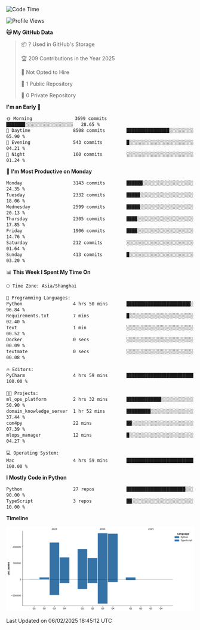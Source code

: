 <!--START_SECTION:waka-->
![Code Time](http://img.shields.io/badge/Code%20Time-89%20hrs%2017%20mins-blue)

![Profile Views](http://img.shields.io/badge/Profile%20Views-0-blue)

**🐱 My GitHub Data** 

> 📦 ? Used in GitHub's Storage 
 > 
> 🏆 209 Contributions in the Year 2025
 > 
> 🚫 Not Opted to Hire
 > 
> 📜 1 Public Repository 
 > 
> 🔑 0 Private Repository 
 > 
**I'm an Early 🐤** 

```text
🌞 Morning                3699 commits        ███████░░░░░░░░░░░░░░░░░░   28.65 % 
🌆 Daytime                8508 commits        ████████████████░░░░░░░░░   65.90 % 
🌃 Evening                543 commits         █░░░░░░░░░░░░░░░░░░░░░░░░   04.21 % 
🌙 Night                  160 commits         ░░░░░░░░░░░░░░░░░░░░░░░░░   01.24 % 
```
📅 **I'm Most Productive on Monday** 

```text
Monday                   3143 commits        ██████░░░░░░░░░░░░░░░░░░░   24.35 % 
Tuesday                  2332 commits        █████░░░░░░░░░░░░░░░░░░░░   18.06 % 
Wednesday                2599 commits        █████░░░░░░░░░░░░░░░░░░░░   20.13 % 
Thursday                 2305 commits        ████░░░░░░░░░░░░░░░░░░░░░   17.85 % 
Friday                   1906 commits        ████░░░░░░░░░░░░░░░░░░░░░   14.76 % 
Saturday                 212 commits         ░░░░░░░░░░░░░░░░░░░░░░░░░   01.64 % 
Sunday                   413 commits         █░░░░░░░░░░░░░░░░░░░░░░░░   03.20 % 
```


📊 **This Week I Spent My Time On** 

```text
🕑︎ Time Zone: Asia/Shanghai

💬 Programming Languages: 
Python                   4 hrs 50 mins       ████████████████████████░   96.84 % 
Requirements.txt         7 mins              █░░░░░░░░░░░░░░░░░░░░░░░░   02.40 % 
Text                     1 min               ░░░░░░░░░░░░░░░░░░░░░░░░░   00.52 % 
Docker                   0 secs              ░░░░░░░░░░░░░░░░░░░░░░░░░   00.09 % 
textmate                 0 secs              ░░░░░░░░░░░░░░░░░░░░░░░░░   00.08 % 

🔥 Editors: 
PyCharm                  4 hrs 59 mins       █████████████████████████   100.00 % 

🐱‍💻 Projects: 
ml_ops_platform          2 hrs 32 mins       █████████████░░░░░░░░░░░░   50.90 % 
domain_knowledge_server  1 hr 52 mins        █████████░░░░░░░░░░░░░░░░   37.44 % 
com4py                   22 mins             ██░░░░░░░░░░░░░░░░░░░░░░░   07.39 % 
mlops_manager            12 mins             █░░░░░░░░░░░░░░░░░░░░░░░░   04.27 % 

💻 Operating System: 
Mac                      4 hrs 59 mins       █████████████████████████   100.00 % 
```

**I Mostly Code in Python** 

```text
Python                   27 repos            ██████████████████████░░░   90.00 % 
TypeScript               3 repos             ██░░░░░░░░░░░░░░░░░░░░░░░   10.00 % 
```



**Timeline**

![Lines of Code chart](https://raw.githubusercontent.com/jixingyou/jixingyou/main/assets/bar_graph.png)


 Last Updated on 06/02/2025 18:45:12 UTC
<!--END_SECTION:waka-->